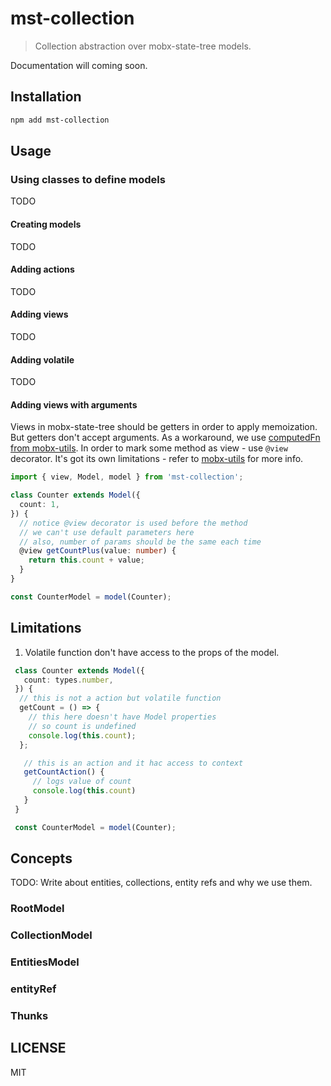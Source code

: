 # mst-collection

> Collection abstraction over mobx-state-tree models.

Documentation will coming soon.

## Installation

```sh
npm add mst-collection
```

## Usage

### Using classes to define models

TODO

#### Creating models

TODO

#### Adding actions

TODO

#### Adding views

TODO

#### Adding volatile

TODO

#### Adding views with arguments

Views in mobx-state-tree should be getters in order to apply memoization. But getters don't accept arguments. As a workaround, we use [computedFn from mobx-utils](https://github.com/mobxjs/mobx-utils#computedfn). In order to mark some method as view - use `@view` decorator. It's got its own limitations - refer to [mobx-utils](https://github.com/mobxjs/mobx-utils#computedfnhttps://github.com/mobxjs/mobx-utils#computedfn) for more info.

```ts
import { view, Model, model } from 'mst-collection';

class Counter extends Model({
  count: 1,
}) {
  // notice @view decorator is used before the method
  // we can't use default parameters here
  // also, number of params should be the same each time
  @view getCountPlus(value: number) {
    return this.count + value;
  }
}

const CounterModel = model(Counter);
```

## Limitations

1. Volatile function don't have access to the props of the model.

```ts
 class Counter extends Model({
   count: types.number,
 }) {
  // this is not a action but volatile function
  getCount = () => {
    // this here doesn't have Model properties
    // so count is undefined
    console.log(this.count);
  };

   // this is an action and it hac access to context
   getCountAction() {
     // logs value of count
     console.log(this.count)
   }
 }

 const CounterModel = model(Counter);
 ```

## Concepts

TODO: Write about entities, collections, entity refs and why we use them.

### RootModel

### CollectionModel

### EntitiesModel

### entityRef

### Thunks


## LICENSE

MIT
